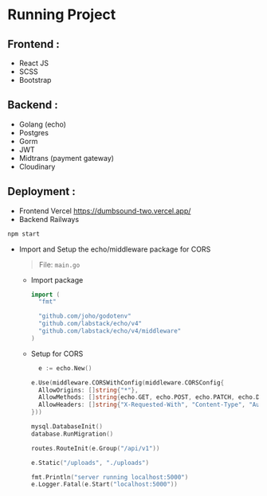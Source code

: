 # Running Project

## Frontend :
- React JS
- SCSS
- Bootstrap

## Backend :
- Golang (echo)
- Postgres
- Gorm
- JWT
- Midtrans (payment gateway)
- Cloudinary


## Deployment :
- Frontend Vercel https://dumbsound-two.vercel.app/
- Backend Railways

```bash
npm start
```

- Import and Setup the echo/middleware package for CORS

  > File: `main.go`

  - Import package

    ```go
    import (
      "fmt"

      "github.com/joho/godotenv"
      "github.com/labstack/echo/v4"
      "github.com/labstack/echo/v4/middleware"
    )
    ```

  - Setup for CORS

    ```go
	  e := echo.New()

    e.Use(middleware.CORSWithConfig(middleware.CORSConfig{
      AllowOrigins: []string{"*"},
      AllowMethods: []string{echo.GET, echo.POST, echo.PATCH, echo.DELETE},
      AllowHeaders: []string{"X-Requested-With", "Content-Type", "Authorization"},
    }))

    mysql.DatabaseInit()
    database.RunMigration()

    routes.RouteInit(e.Group("/api/v1"))

    e.Static("/uploads", "./uploads")

    fmt.Println("server running localhost:5000")
    e.Logger.Fatal(e.Start("localhost:5000"))
    ```
